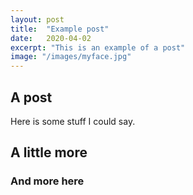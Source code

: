 ```yaml
---
layout: post
title:  "Example post"
date:   2020-04-02
excerpt: "This is an example of a post"
image: "/images/myface.jpg"
---
```


## A post
Here is some stuff I could say.
## A little more
### And more here
